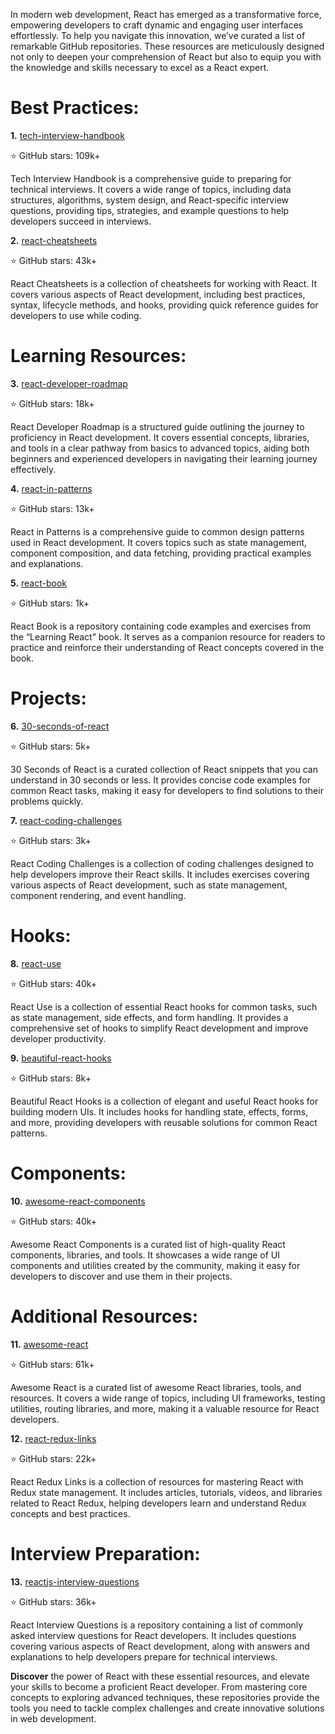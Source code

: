 
In modern web development, React has emerged as a transformative force, empowering developers to craft dynamic and engaging user interfaces effortlessly. To help you navigate this innovation, we’ve curated a list of remarkable GitHub repositories. These resources are meticulously designed not only to deepen your comprehension of React but also to equip you with the knowledge and skills necessary to excel as a React expert.

# Best Practices:

**1.**  [tech-interview-handbook](https://github.com/yangshun/tech-interview-handbook)

⭐ GitHub stars: 109k+

Tech Interview Handbook is a comprehensive guide to preparing for technical interviews. It covers a wide range of topics, including data structures, algorithms, system design, and React-specific interview questions, providing tips, strategies, and example questions to help developers succeed in interviews.

**2.**  [react-cheatsheets](https://github.com/typescript-cheatsheets/react)

⭐ GitHub stars: 43k+

React Cheatsheets is a collection of cheatsheets for working with React. It covers various aspects of React development, including best practices, syntax, lifecycle methods, and hooks, providing quick reference guides for developers to use while coding.

# Learning Resources:

**3.**  [react-developer-roadmap](https://github.com/adam-golab/react-developer-roadmap)

⭐ GitHub stars: 18k+

React Developer Roadmap is a structured guide outlining the journey to proficiency in React development. It covers essential concepts, libraries, and tools in a clear pathway from basics to advanced topics, aiding both beginners and experienced developers in navigating their learning journey effectively.

**4.**  [react-in-patterns](https://github.com/krasimir/react-in-patterns)

⭐ GitHub stars: 13k+

React in Patterns is a comprehensive guide to common design patterns used in React development. It covers topics such as state management, component composition, and data fetching, providing practical examples and explanations.

**5.**  [react-book](https://github.com/softchris/react-book)

⭐ GitHub stars: 1k+

React Book is a repository containing code examples and exercises from the “Learning React” book. It serves as a companion resource for readers to practice and reinforce their understanding of React concepts covered in the book.

# Projects:

**6.**  [30-seconds-of-react](https://github.com/Chalarangelo/30-seconds-of-react)

⭐ GitHub stars: 5k+

30 Seconds of React is a curated collection of React snippets that you can understand in 30 seconds or less. It provides concise code examples for common React tasks, making it easy for developers to find solutions to their problems quickly.

**7.**  [react-coding-challenges](https://github.com/alexgurr/react-coding-challenges)

⭐ GitHub stars: 3k+

React Coding Challenges is a collection of coding challenges designed to help developers improve their React skills. It includes exercises covering various aspects of React development, such as state management, component rendering, and event handling.

# Hooks:

**8.**  [react-use](https://github.com/streamich/react-use)

⭐ GitHub stars: 40k+

React Use is a collection of essential React hooks for common tasks, such as state management, side effects, and form handling. It provides a comprehensive set of hooks to simplify React development and improve developer productivity.

**9.**  [beautiful-react-hooks](https://github.com/antonioru/beautiful-react-hooks)

⭐ GitHub stars: 8k+

Beautiful React Hooks is a collection of elegant and useful React hooks for building modern UIs. It includes hooks for handling state, effects, forms, and more, providing developers with reusable solutions for common React patterns.

# Components:

**10.**  [awesome-react-components](https://github.com/brillout/awesome-react-components)

⭐ GitHub stars: 40k+

Awesome React Components is a curated list of high-quality React components, libraries, and tools. It showcases a wide range of UI components and utilities created by the community, making it easy for developers to discover and use them in their projects.

# Additional Resources:

**11.**  [awesome-react](https://github.com/enaqx/awesome-react)

⭐ GitHub stars: 61k+

Awesome React is a curated list of awesome React libraries, tools, and resources. It covers a wide range of topics, including UI frameworks, testing utilities, routing libraries, and more, making it a valuable resource for React developers.

**12.**  [react-redux-links](https://github.com/markerikson/react-redux-links)

⭐ GitHub stars: 22k+

React Redux Links is a collection of resources for mastering React with Redux state management. It includes articles, tutorials, videos, and libraries related to React Redux, helping developers learn and understand Redux concepts and best practices.

# Interview Preparation:

**13.**  [reactjs-interview-questions](https://github.com/sudheerj/reactjs-interview-questions)

⭐ GitHub stars: 36k+

React Interview Questions is a repository containing a list of commonly asked interview questions for React developers. It includes questions covering various aspects of React development, along with answers and explanations to help developers prepare for technical interviews.

**Discover**  the power of React with these essential resources, and elevate your skills to become a proficient React developer. From mastering core concepts to exploring advanced techniques, these repositories provide the tools you need to tackle complex challenges and create innovative solutions in web development.

